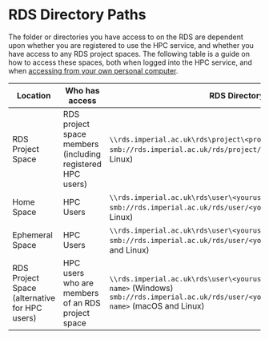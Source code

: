 # RDS Directory Paths

The folder or directories you have access to on the RDS are dependent upon whether you are registered to use the HPC service, and whether you have access to any RDS project spaces. The following table is a guide on how to access these spaces, both when logged into the HPC service, and when [accessing from your own personal computer](./access/index.md).

| Location | Who has access | RDS Directory Path | RDS Directory Path on HPC |
| -------- | -------------- | ------------------ | ------------------------- |
| RDS Project Space | RDS project space members<br>(including registered HPC users) | `\\rds.imperial.ac.uk\rds\project\<project-name>` (Windows)<br>`smb://rds.imperial.ac.uk/rds/project/<project-name>/` (macOS and Linux) | `/rds/general/project/<project-name>` |
| Home Space | HPC Users | `\\rds.imperial.ac.uk\rds\user\<yourusername>\home` (Windows)<br>`smb://rds.imperial.ac.uk/rds/user/<yourusername>/home` (macOS and Linux) | `/rds/general/user/<yourusername>/home` |
| Ephemeral Space | HPC Users | `\\rds.imperial.ac.uk\rds\user\<yourusername>\ephemeral` (Windows)<br>`smb://rds.imperial.ac.uk/rds/user/<yourusername>/ephemeral` (macOS and Linux) | `/rds/general/user/<yourusername>/ephemeral` |
| RDS Project Space<br>(alternative for HPC users) | HPC users who are<br>members of an RDS project space | `\\rds.imperial.ac.uk\rds\user\<yourusername>\projects\<project-name>` (Windows)<br>`smb://rds.imperial.ac.uk/rds/user/<yourusername>/projects/<project-name>` (macOS and Linux) | `/rds/general/user/<yourusername>/projects/<project-name>` |